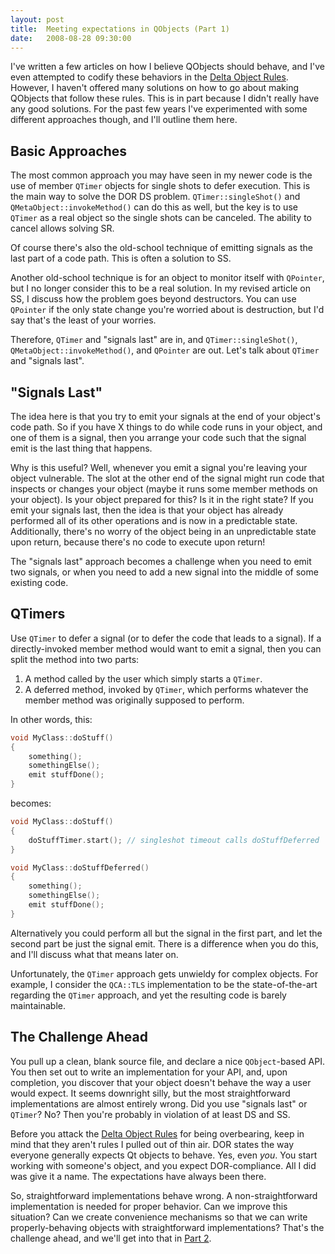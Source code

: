 ```yaml
---
layout: post
title:  Meeting expectations in QObjects (Part 1)
date:   2008-08-28 09:30:00
---
```

I've written a few articles on how I believe QObjects should behave, and I've even attempted to codify these behaviors in the [Delta Object Rules][dor]. However, I haven't offered many solutions on how to go about making QObjects that follow these rules. This is in part because I didn't really have any good solutions. For the past few years I've experimented with some different approaches though, and I'll outline them here.

<!--more-->

## Basic Approaches

The most common approach you may have seen in my newer code is the use of member `QTimer` objects for single shots to defer execution. This is the main way to solve the DOR DS problem. `QTimer::singleShot()` and `QMetaObject::invokeMethod()` can do this as well, but the key is to use `QTimer` as a real object so the single shots can be canceled. The ability to cancel allows solving SR.

Of course there's also the old-school technique of emitting signals as the last part of a code path. This is often a solution to SS.

Another old-school technique is for an object to monitor itself with `QPointer`, but I no longer consider this to be a real solution. In my revised article on SS, I discuss how the problem goes beyond destructors. You can use `QPointer` if the only state change you're worried about is destruction, but I'd say that's the least of your worries.

Therefore, `QTimer` and "signals last" are in, and `QTimer::singleShot()`, `QMetaObject::invokeMethod()`, and `QPointer` are out. Let's talk about `QTimer` and "signals last".

## "Signals Last"

The idea here is that you try to emit your signals at the end of your object's code path. So if you have X things to do while code runs in your object, and one of them is a signal, then you arrange your code such that the signal emit is the last thing that happens.

Why is this useful? Well, whenever you emit a signal you're leaving your object vulnerable. The slot at the other end of the signal might run code that inspects or changes your object (maybe it runs some member methods on your object). Is your object prepared for this? Is it in the right state? If you emit your signals last, then the idea is that your object has already performed all of its other operations and is now in a predictable state. Additionally, there's no worry of the object being in an unpredictable state upon return, because there's no code to execute upon return!

The "signals last" approach becomes a challenge when you need to emit two signals, or when you need to add a new signal into the middle of some existing code.

## QTimers

Use `QTimer` to defer a signal (or to defer the code that leads to a signal). If a directly-invoked member method would want to emit a signal, then you can split the method into two parts:

1. A method called by the user which simply starts a `QTimer`.
2. A deferred method, invoked by `QTimer`, which performs whatever the member method was originally supposed to perform.

In other words, this:

```c++
void MyClass::doStuff()
{
    something();
    somethingElse();
    emit stuffDone();
}
```

becomes:

```c++
void MyClass::doStuff()
{
    doStuffTimer.start(); // singleshot timeout calls doStuffDeferred
}

void MyClass::doStuffDeferred()
{
    something();
    somethingElse();
    emit stuffDone();
}
```

Alternatively you could perform all but the signal in the first part, and let the second part be just the signal emit. There is a difference when you do this, and I'll discuss what that means later on.

Unfortunately, the `QTimer` approach gets unwieldy for complex objects. For example, I consider the `QCA::TLS` implementation to be the state-of-the-art regarding the `QTimer` approach, and yet the resulting code is barely maintainable.

## The Challenge Ahead

You pull up a clean, blank source file, and declare a nice `QObject`-based API. You then set out to write an implementation for your API, and, upon completion, you discover that your object doesn't behave the way a user would expect. It seems downright silly, but the most straightforward implementations are almost entirely wrong. Did you use "signals last" or `QTimer`? No? Then you're probably in violation of at least DS and SS.

Before you attack the [Delta Object Rules][dor] for being overbearing, keep in mind that they aren't rules I pulled out of thin air. DOR states the way everyone generally expects Qt objects to behave. Yes, even *you*. You start working with someone's object, and you expect DOR-compliance. All I did was give it a name. The expectations have always been there.

So, straightforward implementations behave wrong. A non-straightforward implementation is needed for proper behavior. Can we improve this situation? Can we create convenience mechanisms so that we can write properly-behaving objects with straightforward implementations? That's the challenge ahead, and we'll get into that in [Part 2][part2].

[dor]: /2007/04/27/delta-object-rules/
[part2]: /2010/01/09/meeting-expectations-in-qobjects-part-2/
